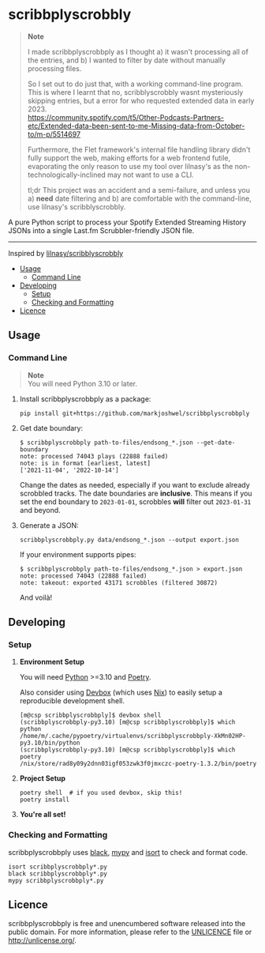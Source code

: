 # scribbplyscrobbly

> **Note**  
>
> I made scribbplyscrobbply as I thought a) it wasn't processing all of the entries, and
> b) I wanted to filter by date without manually processing files.
>
> So I set out to do just that, with a working command-line program. This is where I
> learnt that no, scribblyscrobbly wasnt mysteriously skipping entries, but a error for
> who requested extended data in early 2023.  
> <https://community.spotify.com/t5/Other-Podcasts-Partners-etc/Extended-data-been-sent-to-me-Missing-data-from-October-to/m-p/5514697>
>
> Furthermore, the Flet framework's internal file handling library didn't fully support
> the web, making efforts for a web frontend futile, evaporating the only reason to use
> my tool over lilnasy's as the non-technologically-inclined may not want to use a CLI.  
>
> tl;dr This project was an accident and a semi-failure, and unless you a) **need** date
> filtering and b) are comfortable with the command-line, use lilnasy's scribblyscrobbly.

A pure Python script to process your Spotify Extended Streaming History JSONs into a
single Last.fm Scrubbler-friendly JSON file.

---

Inspired by [lilnasy/scribblyscrobbly](https://github.com/lilnasy/scribblyscrobbly)

- [Usage](#usage)
    - [Command Line](#command-line)
- [Developing](#developing)
    - [Setup](#setup)
    - [Checking and Formatting](#checking-and-formatting)
- [Licence](#licence)

## Usage

<!-- 
### Static Web App

TODO
-->

### Command Line

> **Note**  
> You will need Python 3.10 or later.

1. Install scribbplyscrobbply as a package:

    ```
    pip install git+https://github.com/markjoshwel/scribbplyscrobbply
    ```

2. Get date boundary:

    ```
    $ scribbplyscrobbply path-to-files/endsong_*.json --get-date-boundary
    note: processed 74043 plays (22888 failed)
    note: is in format [earliest, latest]
    ['2021-11-04', '2022-10-14']
    ```

    Change the dates as needed, especially if you want to exclude already scrobbled
    tracks. The date boundaries are **inclusive**. This means if you set the end boundary
    to `2023-01-01`, scrobbles **will** filter out `2023-01-31` and beyond.

3. Generate a JSON:

    ```
    scribbplyscrobbply.py data/endsong_*.json --output export.json
    ```

    If your environment supports pipes:

    ```
    $ scribbplyscrobbply path-to-files/endsong_*.json > export.json
    note: processed 74043 (22888 failed)
    note: takeout: exported 43171 scrobbles (filtered 30872)
    ```

    And voilà!

## Developing

### Setup

1. **Environment Setup**

    You will need [Python](https://www.python.org/) >=3.10 and
    [Poetry](https://github.com/python-poetry/poetry).

    Also consider using [Devbox](https://github.com/jetpack-io/devbox) (which uses
    [Nix](https://nixos.org/)) to easily setup a reproducible development shell.

    ```
    [m@csp scribbplyscrobbply]$ devbox shell
    (scribbplyscrobbply-py3.10) [m@csp scribbplyscrobbply]$ which python
    /home/m/.cache/pypoetry/virtualenvs/scribbplyscrobbply-XkMn02HP-py3.10/bin/python
    (scribbplyscrobbply-py3.10) [m@csp scribbplyscrobbply]$ which poetry
    /nix/store/rad8y09y2dnn03igf053zwk3f0jmxczc-poetry-1.3.2/bin/poetry
    ```

2. **Project Setup**

    ```shell
    poetry shell  # if you used devbox, skip this!
    poetry install
    ```

3. **You're all set!**

### Checking and Formatting

scribbplyscrobbply uses [black](https://github.com/psf/black),
[mypy](https://github.com/python/mypy) and [isort](https://github.com/PyCQA/isort)
to check and format code.

```
isort scribbplyscrobbply*.py
black scribbplyscrobbply*.py
mypy scribbplyscrobbply*.py
```

<!-- 
### Deploying

1. **Build the static web app**
    
    ```
    flet publish scribbplyscrobbply-gui.py
    ```
-->

## Licence

scribbplyscrobbply is free and unencumbered software released into the public domain.
For more information, please refer to the [UNLICENCE](/UNLICENCE) file or
<http://unlicense.org/>.

